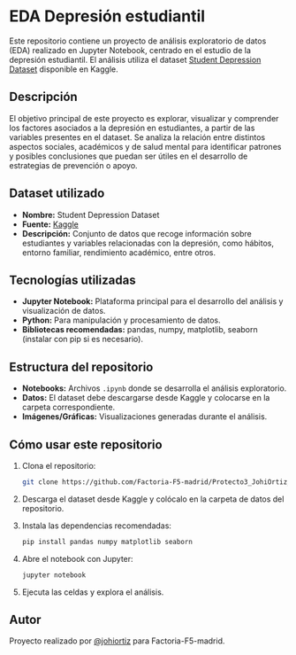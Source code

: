 # EDA Depresión estudiantil

Este repositorio contiene un proyecto de análisis exploratorio de datos (EDA) realizado en Jupyter Notebook, centrado en el estudio de la depresión estudiantil. El análisis utiliza el dataset [Student Depression Dataset](https://www.kaggle.com/datasets/adilshamim8/student-depression-dataset/data) disponible en Kaggle.

## Descripción

El objetivo principal de este proyecto es explorar, visualizar y comprender los factores asociados a la depresión en estudiantes, a partir de las variables presentes en el dataset. Se analiza la relación entre distintos aspectos sociales, académicos y de salud mental para identificar patrones y posibles conclusiones que puedan ser útiles en el desarrollo de estrategias de prevención o apoyo.

## Dataset utilizado

- **Nombre:** Student Depression Dataset
- **Fuente:** [Kaggle](https://www.kaggle.com/datasets/adilshamim8/student-depression-dataset/data)
- **Descripción:** Conjunto de datos que recoge información sobre estudiantes y variables relacionadas con la depresión, como hábitos, entorno familiar, rendimiento académico, entre otros.

## Tecnologías utilizadas

- **Jupyter Notebook:** Plataforma principal para el desarrollo del análisis y visualización de datos.
- **Python:** Para manipulación y procesamiento de datos.
- **Bibliotecas recomendadas:** pandas, numpy, matplotlib, seaborn (instalar con pip si es necesario).

## Estructura del repositorio

- **Notebooks:** Archivos `.ipynb` donde se desarrolla el análisis exploratorio.
- **Datos:** El dataset debe descargarse desde Kaggle y colocarse en la carpeta correspondiente.
- **Imágenes/Gráficas:** Visualizaciones generadas durante el análisis.

## Cómo usar este repositorio

1. Clona el repositorio:
   ```bash
   git clone https://github.com/Factoria-F5-madrid/Protecto3_JohiOrtiz_EDA.git
   ```

2. Descarga el dataset desde Kaggle y colócalo en la carpeta de datos del repositorio.

3. Instala las dependencias recomendadas:
   ```bash
   pip install pandas numpy matplotlib seaborn
   ```

4. Abre el notebook con Jupyter:
   ```bash
   jupyter notebook
   ```

5. Ejecuta las celdas y explora el análisis.

## Autor

Proyecto realizado por [@johiortiz](https://github.com/johiortiz) para Factoria-F5-madrid.
